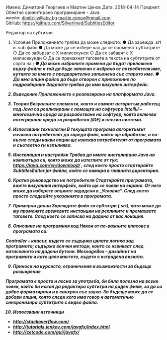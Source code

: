Имена: Димитрий Георгиев и Мартин Ценов
Дата: 2018-04-14 				Предмет: Обектно ориентирано програмиране - Java	
имейл: dimitriiiy@abv.bg martin.cenov@gmail.com		
GitHub: https://github.com/Silverlined/SubtitlesEditor

Редактор на субтитри

1. Условие
Приложението трябва да може следното:
● Да зарежда .srt и .sub файл
● Да може да се избере как да се променят субтитрите
○ Да се забързат с Х милисекунси
○ Да се забавят с Х милисекунди
○ Да се премахнат таговете в текста на субтитрите от сорта на <i><b>;
● Да може избраните промени да бъдат приложени върху файла и той да бъде
записан с избрано от потребителя име, кутията за името е предварително
запълнена със старото име.
● Да има опция файла да бъде отворен с приложение по подразбиране
Задачата трябва да има визуален интерфейс.

2. Въведение
Приложението е реализирано на платформата Java.

3. Теория
Визуалните елементи, както и самият алгоритъм работещ под Java са реализирани с помощта на софтуера IntelliJ – многоезична среда за разработване на софтуер, която включва интегрирана среда за разработка (IDE) и плъгин система.

4. Използвани технологии
В текущата програма алгоритъмът изчаква потребителят да зареди файл, който ще обработва, а по-късно следи какви опции ще изисква потребителят от програмата и съответно ги изпълнява.
5. Инсталация и настройки
Трябва да имате инсталирана Java на компютъра си, която може да изтеглите от тук: https://java.com/en/download/ , след което просто стартирайте SubtitlesEditor.jar файла, който се намира в главната директория.

6. Кратко ръководство на потребителя
Стартирайте програмата, вижте визуалния интерфейс, който ще се появи на екрана.
От него може да изберете опциите зададени в „Условие“. След което просто следвайте указанията в програмата.














7. Примерни данни
Зареждате файл за субтитри (.srt), като може да му променяте времевите инстанции на репликите и премахвате таговете. След което се записва на дадена от вас локация.
8. Описание на програмния код
Някои от по-важните класове в програмата са:

Controller – класът, където се съдържа цялата логика зад програмата; съдържа всички методи, които се извикват след натискането на дадени бутони.
MessageBox – дизайнът на програмата и като цяло мястото, където е изградена визията.

9. Приноси на курсиста, ограничения и възможности за бъдещо разширение

Програмата е проста и лесна за употреба, би била полезна на всеки човек, който би искал да редактира субтитри на даден филм, за да са добре форматирани и в синхрон със звука. За бъдеще може да се добави опция, която следи кога има говор и автоматично синхронизира субтитрите с видео файла.

10. Използвани източници

- http://stackoverflow.com/  
- http://tutorials.jenkov.com/javafx/index.html
- http://zetcode.com/gui/javafx/ 
